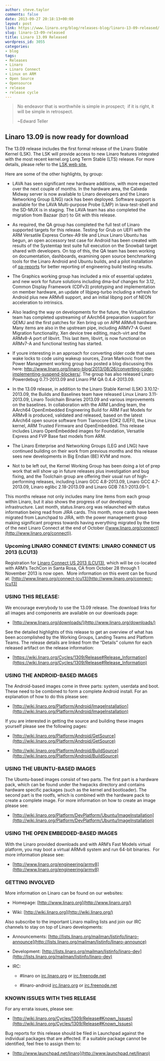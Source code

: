 ```yaml
---
author: steve.taylor
comments: false
date: 2013-09-27 20:18:13+00:00
layout: post
link: https://www.linaro.org/blog/releases-blog/linaro-13-09-released/
slug: linaro-13-09-released
title: Linaro 13.09 Released
wordpress_id: 3055
categories:
- blog
tags:
- Releases
- Linaro
- Linaro Connect
- Linux on ARM
- Open Source
- Opensource
- release
- release cycle
---
```


<blockquote>No endeavor that is worthwhile is simple in prospect;  if it is right, it will be simple in retrospect.

~Edward Teller</blockquote>




## Linaro 13.09 is now ready for download


The 13.09 release includes the first formal release of the Linaro Stable Kernel (LSK). The LSK will provide access to new Linaro features integrated with the most recent kernel.org Long Term Stable (LTS) release. For more details, please refer to the [LSK web site.](https://wiki.linaro.org/LSK)

Here are some of the other highlights, by group:




  * LAVA has seen significant new hardware additions, with more expected over the next couple of months. In the hardware area, the Calxeda Midway server is now available to Linaro developers and the Linaro Networking Group (LNG) rack has been deployed. Software support is available for the LAVA Multi-purpose Probe (LMP) in lava-test-shell and the SD-MUX is in staging. The LAVA team has also completed the migration from Bazaar (bzr) to Git with this release.


  * As required, the QA group has completed the full test of Linaro supported targets for this release. Testing for Grub on UEFI with the ARM Versatile Express Cortex-A9 tile and Linux Linaro Ubuntu has begun, an open accessory test case for Android has been created with results of the Systemtap test suite full execution on the Snowball target shared with developers. On top of this, the QA team has been working on documentation, dashboards, examining open source benchmarking tools for the Linaro Android and Ubuntu builds, and a pilot installation of [qa-reports](https://github.com/leonidas/qa-reports) for better reporting of engineering build testing results.


  * The Graphics working group has included a mix of essential updates and new work for future solutions including dma-buf changes for 3.12, Common Display Framework (CDFv3) prototyping and implementation on member hardware, an update of libjpeg-turbo including a refresh for Android plus new ARMv8 support, and an initial libpng port of NEON acceleration to intrinsics.


  * Also leading the way on developments for the future, the Virtualization team has completed upstreaming of AArch64 preparation support for QEMU and the first patches for Xen bring up on APM ARMv8 hardware. Many items are also in the upstream pipe, including ARMV7-A Guest Migration functionality, Xen device tree editing, mach-virt and the ARMv8-A port of libvirt. This last item, libvirt, is now functional on ARMv7-A and functional testing has started.


  * If youre interesting in an approach for converting older code that uses wake locks to code using wakeup sources, Zoran Markovic from the Power Management working group has posted a blog discussing this here: http://www.linaro.org/linaro-blog/2013/08/26/converting-code-implementing-suspend-blockers/. The group has also released Linaro Powerdebug 0.7.1-2013.09 and Linaro PM QA 0.4.4-2013.09.


  * In the 13.09 release, in addition to the Linaro Stable Kernel (LSK) 3.10.12-2013.09, the Builds and Baselines team have released Linux Linaro 3.11-2013.09, Linaro Toolchain Binaries 2013.09 and various improvements on the baselines. In collaboration with the ARM Landing team, the AArch64 OpenEmbedded Engineering Build for ARM Fast Models for ARMv8 is produced, validated and released, based on the latest AArch64 open source software from Tianocore EDK2 (UEFI), the Linux kernel, ARM Trusted Firmware and OpenEmbedded. This release includes Linaro OpenEmbedded images for Foundation, Versatile Express and FVP Base fast models from ARM.


  * The Linaro Enterprise and Networking Groups (LEG and LNG) have continued building on their work from previous months and this release sees new developments in Big Endian (BE) KVM and more.


  * Not to be left out, the Kernel Working Group has been doing a lot of prep work that will show up in future releases plus investigation and bug fixing, and the Toolchain group are offering their usual run of high-performing releases, including Linaro GCC 4.8-2013.09, Linaro GCC 4.7-2013.09, Linaro eglibc 2.18-2013.09 and Linaro GDB 7.6.1-2013.09-1.


This months release not only includes many line items from each group within Linaro, but it also shows the progress of our developing infrastructure. Last month, status.linaro.org was relaunched with status information being read from JIRA cards. This month, more cards have been migrated from Launchpad to JIRA, with the power management group making significant progress towards having everything migrated by the time of the next Linaro Connect at the end of October ([www.linaro.org/connect](http://www.linaro.org/connect)).


### Upcoming LINARO CONNECT EVENTS: LINARO CONNECT US 2013 (LCU13)


Registration for [Linaro Connect US 2013 (LCU13)](http://www.linaro.org/connect-lcu13), which will be co-located with ARM’s TechCon in Santa Rosa, CA from October 28 through 1 November 2013 is now open.  More information on this event can be found at: [http://www.linaro.org/connect-lcu13](http://www.linaro.org/connect-lcu13)


### USING THIS RELEASE:


We encourage everybody to use the 13.09 release. The download links for all images and components are available on our downloads page:




  * [http://www.linaro.org/downloads/](http://www.linaro.org/downloads/)


See the detailed highlights of this release to get an overview of what has been accomplished by the Working Groups, Landing Teams and Platform Teams. The release details are linked from the “Details” column for each released artifact on the release information:


  * [https://wiki.linaro.org/Cycles/1309/Release#Release_Information](https://wiki.linaro.org/Cycles/1309/Release#Release_Information)




### USING THE ANDROID-BASED IMAGES


The Android-based images come in three parts: system, userdata and boot. These need to be combined to form a complete Android install. For an explanation of how to do this please see:




  * [http://wiki.linaro.org/Platform/Android/ImageInstallation](http://wiki.linaro.org/Platform/Android/ImageInstallation)


If you are interested in getting the source and building these images yourself please see the following pages:


  * [http://wiki.linaro.org/Platform/Android/GetSource](http://wiki.linaro.org/Platform/Android/GetSource)


  * [http://wiki.linaro.org/Platform/Android/BuildSource](http://wiki.linaro.org/Platform/Android/BuildSource)




### USING THE UBUNTU-BASED IMAGES


The Ubuntu-based images consist of two parts. The first part is a hardware pack, which can be found under the hwpacks directory and contains hardware specific packages (such as the kernel and bootloader). The second part is the rootfs, which is combined with the hardware pack to create a complete image. For more information on how to create an image please see:




  * [http://wiki.linaro.org/Platform/DevPlatform/Ubuntu/ImageInstallation](http://wiki.linaro.org/Platform/DevPlatform/Ubuntu/ImageInstallation)




### USING THE OPEN EMBEDDED-BASED IMAGES


With the Linaro provided downloads and with ARM’s Fast Models virtual platform, you may boot a virtual ARMv8 system and run 64-bit binaries.  For more information please see:




  * [http://www.linaro.org/engineering/armv8](http://www.linaro.org/engineering/armv8)




### GETTING INVOLVED


More information on Linaro can be found on our websites:




  * Homepage: [http://www.linaro.org](http://www.linaro.org/)


  * Wiki: [http://wiki.linaro.org](http://wiki.linaro.org/)


Also subscribe to the important Linaro mailing lists and join our IRC channels to stay on top of Linaro developments:


  * Announcements: [http://lists.linaro.org/mailman/listinfo/linaro-announce](http://lists.linaro.org/mailman/listinfo/linaro-announce)


  * Development: [http://lists.linaro.org/mailman/listinfo/linaro-dev](http://lists.linaro.org/mailman/listinfo/linaro-dev)


  * IRC:


    * #linaro on [irc.linaro.org](http://www.linaro.org/linaro-blog/2013/07/30/linaro-13-07-released/irc.linaro.org) or [irc.freenode.net](http://www.linaro.org/linaro-blog/2013/07/30/linaro-13-07-released/irc.freenode.net)


    * #linaro-android [irc.linaro.org](http://www.linaro.org/linaro-blog/2013/07/30/linaro-13-07-released/irc.linaro.org) or [irc.freenode.net](http://www.linaro.org/linaro-blog/2013/07/30/linaro-13-07-released/irc.freenode.net)







### KNOWN ISSUES WITH THIS RELEASE


For any errata issues, please see:




  * [http://wiki.linaro.org/Cycles/1309/Release#Known_Issues](http://wiki.linaro.org/Cycles/1309/Release#Known_Issues)


Bug reports for this release should be filed in Launchpad against the individual packages that are affected. If a suitable package cannot be identified, feel free to assign them to:


  * [http://www.launchpad.net/linaro](http://www.launchpad.net/linaro)
